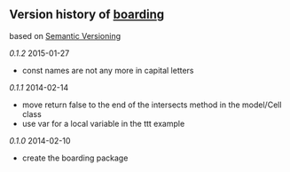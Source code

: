 ## Version history of [boarding](http://pub.dartlang.org/packages/boarding)

based on [Semantic Versioning](http://semver.org/)

*0.1.2* 2015-01-27

+ const names are not any more in capital letters

*0.1.1* 2014-02-14

+ move return false to the end of the intersects method in the model/Cell class
+ use var for a local variable in the ttt example

*0.1.0* 2014-02-10

+ create the boarding package

